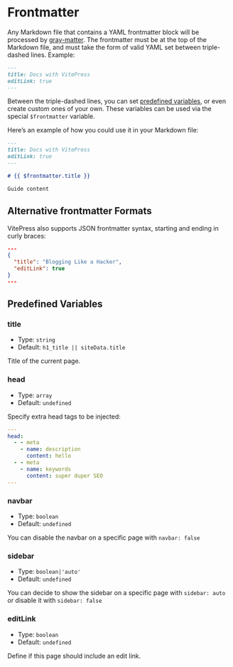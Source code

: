 # Frontmatter

Any Markdown file that contains a YAML frontmatter block will be processed by [gray-matter](https://github.com/jonschlinkert/gray-matter). The frontmatter must be at the top of the Markdown file, and must take the form of valid YAML set between triple-dashed lines. Example:

```md
---
title: Docs with VitePress
editLink: true
---
```

Between the triple-dashed lines, you can set [predefined variables](#predefined-variables), or even create custom ones of your own. These variables can be used via the special <code>$frontmatter</code> variable.

Here’s an example of how you could use it in your Markdown file:

```md
---
title: Docs with VitePress
editLink: true
---

# {{ $frontmatter.title }}

Guide content
```

## Alternative frontmatter Formats

VitePress also supports JSON frontmatter syntax, starting and ending in curly braces:

```json
---
{
  "title": "Blogging Like a Hacker",
  "editLink": true
}
---
```

## Predefined Variables

### title

- Type: `string`
- Default: `h1_title || siteData.title`

Title of the current page.

### head

- Type: `array`
- Default: `undefined`

Specify extra head tags to be injected:

```yaml
---
head:
  - - meta
    - name: description
      content: hello
  - - meta
    - name: keywords
      content: super duper SEO
---
```

### navbar

- Type: `boolean`
- Default: `undefined`

You can disable the navbar on a specific page with `navbar: false`

### sidebar

- Type: `boolean|'auto'`
- Default: `undefined`

You can decide to show the sidebar on a specific page with `sidebar: auto` or disable it with `sidebar: false`

### editLink

- Type: `boolean`
- Default: `undefined`

Define if this page should include an edit link.
